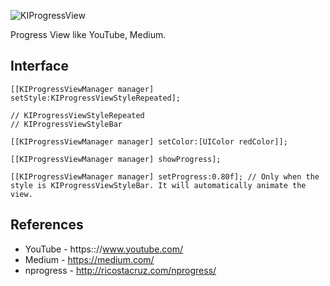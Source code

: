 ![KIProgressView](https://dl.dropboxusercontent.com/u/7817937/_github/KIProgressViewLogo_.png)

Progress View like YouTube, Medium.

Interface
---

```objc
[[KIProgressViewManager manager] setStyle:KIProgressViewStyleRepeated];

// KIProgressViewStyleRepeated
// KIProgressViewStyleBar
```

```objc
[[KIProgressViewManager manager] setColor:[UIColor redColor]];
```

```objc
[[KIProgressViewManager manager] showProgress];
```

```objc
[[KIProgressViewManager manager] setProgress:0.80f]; // Only when the style is KIProgressViewStyleBar. It will automatically animate the view.
```

References
---

- YouTube - https:://www.youtube.com/
- Medium - https://medium.com/
- nprogress - http://ricostacruz.com/nprogress/

